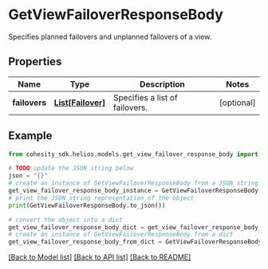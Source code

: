 # GetViewFailoverResponseBody

Specifies planned failovers and unplanned failovers of a view.

## Properties

Name | Type | Description | Notes
------------ | ------------- | ------------- | -------------
**failovers** | [**List[Failover]**](Failover.md) | Specifies a list of failovers. | [optional] 

## Example

```python
from cohesity_sdk.helios.models.get_view_failover_response_body import GetViewFailoverResponseBody

# TODO update the JSON string below
json = "{}"
# create an instance of GetViewFailoverResponseBody from a JSON string
get_view_failover_response_body_instance = GetViewFailoverResponseBody.from_json(json)
# print the JSON string representation of the object
print(GetViewFailoverResponseBody.to_json())

# convert the object into a dict
get_view_failover_response_body_dict = get_view_failover_response_body_instance.to_dict()
# create an instance of GetViewFailoverResponseBody from a dict
get_view_failover_response_body_from_dict = GetViewFailoverResponseBody.from_dict(get_view_failover_response_body_dict)
```
[[Back to Model list]](../README.md#documentation-for-models) [[Back to API list]](../README.md#documentation-for-api-endpoints) [[Back to README]](../README.md)


